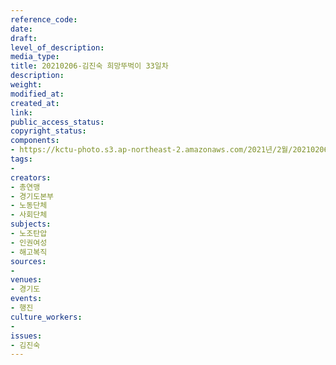 ```yaml
---
reference_code: 
date: 
draft: 
level_of_description: 
media_type: 
title: 20210206-김진숙 희망뚜벅이 33일차
description: 
weight: 
modified_at: 
created_at: 
link: 
public_access_status: 
copyright_status: 
components:
- https://kctu-photo.s3.ap-northeast-2.amazonaws.com/2021년/2월/20210206-김진숙+희망뚜벅이+33일차/_1DX0533.jpg
tags:
- 
creators:
- 총연맹
- 경기도본부
- 노동단체
- 사회단체
subjects:
- 노조탄압
- 인권여성
- 해고복직
sources:
- 
venues:
- 경기도
events:
- 행진
culture_workers:
- 
issues:
- 김진숙
---
```

